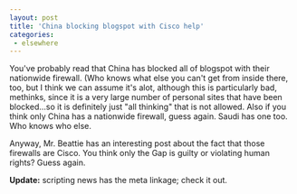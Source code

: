 ```yaml
---
layout: post
title: 'China blocking blogspot with Cisco help'
categories:
 - elsewhere
---
```


You've probably read that China has blocked all of blogspot with their nationwide firewall. (Who knows what else you can't get from inside there, too, but I think we can assume it's alot, although this is particularly bad, methinks, since it is a very large number of personal sites that have been blocked...so it is definitely just "all thinking" that is not allowed. Also if you think only China has a nationwide firewall, guess again. Saudi has one too. Who knows who else.

Anyway, <a class="dead">Mr. Beattie has an interesting post</a> about the fact that those firewalls are Cisco. You think only the Gap is guilty or violating human rights? Guess again.

<b>Update:</b> <a class="dead">scripting news</a> has the meta linkage; check it out.
